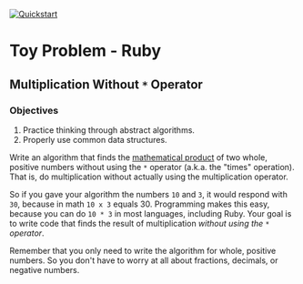 [![Quickstart](https://nitrous-image-icons.s3.amazonaws.com/quickstart.svg)](https://www.nitrous.io/quickstart)

# Toy Problem - Ruby

## Multiplication Without `*` Operator

### Objectives

1. Practice thinking through abstract algorithms.
2. Properly use common data structures.

Write an algorithm that finds the [mathematical product](https://www.mathsisfun.com/definitions/product.html) of two whole, positive numbers without using the `*` operator (a.k.a. the "times" operation). That is, do multiplication without actually using the multiplication operator.

So if you gave your algorithm the numbers `10` and `3`, it would respond with `30`, because in math `10 x 3` equals 30. Programming makes this easy, because you can do `10 * 3` in most languages, including Ruby. Your goal is to write code that finds the result of multiplication _without using the `*` operator_.

Remember that you only need to write the algorithm for whole, positive numbers. So you don't have to worry at all about fractions, decimals, or negative numbers.